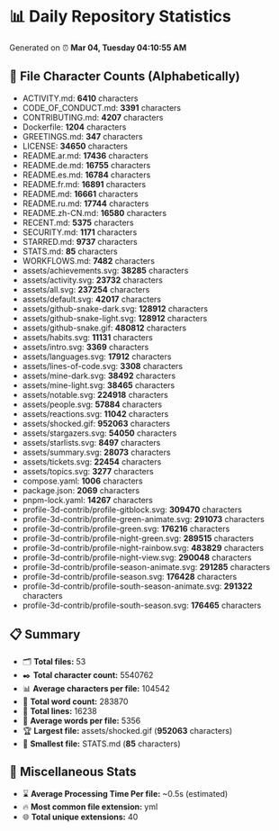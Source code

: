 # 📊 Daily Repository Statistics
Generated on ⏰ **Mar 04, Tuesday 04:10:55 AM**

## 📂 File Character Counts (Alphabetically)
- ACTIVITY.md: **6410** characters
- CODE_OF_CONDUCT.md: **3391** characters
- CONTRIBUTING.md: **4207** characters
- Dockerfile: **1204** characters
- GREETINGS.md: **347** characters
- LICENSE: **34650** characters
- README.ar.md: **17436** characters
- README.de.md: **16755** characters
- README.es.md: **16784** characters
- README.fr.md: **16891** characters
- README.md: **16661** characters
- README.ru.md: **17744** characters
- README.zh-CN.md: **16580** characters
- RECENT.md: **5375** characters
- SECURITY.md: **1171** characters
- STARRED.md: **9737** characters
- STATS.md: **85** characters
- WORKFLOWS.md: **7482** characters
- assets/achievements.svg: **38285** characters
- assets/activity.svg: **23732** characters
- assets/all.svg: **237254** characters
- assets/default.svg: **42017** characters
- assets/github-snake-dark.svg: **128912** characters
- assets/github-snake-light.svg: **128912** characters
- assets/github-snake.gif: **480812** characters
- assets/habits.svg: **11131** characters
- assets/intro.svg: **3369** characters
- assets/languages.svg: **17912** characters
- assets/lines-of-code.svg: **3308** characters
- assets/mine-dark.svg: **38492** characters
- assets/mine-light.svg: **38465** characters
- assets/notable.svg: **224918** characters
- assets/people.svg: **57884** characters
- assets/reactions.svg: **11042** characters
- assets/shocked.gif: **952063** characters
- assets/stargazers.svg: **54050** characters
- assets/starlists.svg: **8497** characters
- assets/summary.svg: **28073** characters
- assets/tickets.svg: **22454** characters
- assets/topics.svg: **3277** characters
- compose.yaml: **1006** characters
- package.json: **2069** characters
- pnpm-lock.yaml: **14267** characters
- profile-3d-contrib/profile-gitblock.svg: **309470** characters
- profile-3d-contrib/profile-green-animate.svg: **291073** characters
- profile-3d-contrib/profile-green.svg: **176216** characters
- profile-3d-contrib/profile-night-green.svg: **289515** characters
- profile-3d-contrib/profile-night-rainbow.svg: **483829** characters
- profile-3d-contrib/profile-night-view.svg: **290048** characters
- profile-3d-contrib/profile-season-animate.svg: **291285** characters
- profile-3d-contrib/profile-season.svg: **176428** characters
- profile-3d-contrib/profile-south-season-animate.svg: **291322** characters
- profile-3d-contrib/profile-south-season.svg: **176465** characters

## 📋 Summary
- 🗂️ **Total files:** 53
- ✒️ **Total character count:** 5540762
- 📊 **Average characters per file:** 104542
- 📝 **Total word count:** 283870
- 🧾 **Total lines:** 16238
- 📐 **Average words per file:** 5356
- 🏆 **Largest file:** assets/shocked.gif (**952063** characters)
- 🥉 **Smallest file:** STATS.md (**85** characters)

## 🌟 Miscellaneous Stats
- ⌛ **Average Processing Time Per file:** ~0.5s (estimated)
- 🔥 **Most common file extension:** yml
- 🌐 **Total unique extensions:** 40
